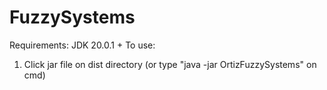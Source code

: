 # FuzzySystems
Requirements:
JDK 20.0.1 +
To use:
1. Click jar file on dist directory (or type "java -jar OrtizFuzzySystems" on cmd)
